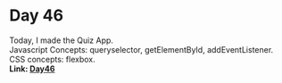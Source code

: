 # Day 46

Today, I made the Quiz App.<br>
Javascript Concepts: queryselector, getElementById, addEventListener.<br>
CSS concepts: flexbox.<br>
**Link: [Day46](https://rushigoswami.github.io/50-Days-of-Javascript/day46)**